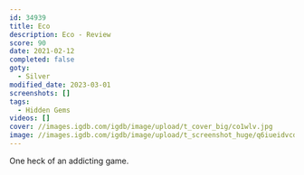 ```yaml
---
id: 34939
title: Eco
description: Eco - Review
score: 90
date: 2021-02-12
completed: false
goty:
  - Silver
modified_date: 2023-03-01
screenshots: []
tags:
  - Hidden Gems
videos: []
cover: //images.igdb.com/igdb/image/upload/t_cover_big/co1wlv.jpg
image: //images.igdb.com/igdb/image/upload/t_screenshot_huge/q6iueidvcdeiuzniniqh.jpg
---
```

One heck of an addicting game.